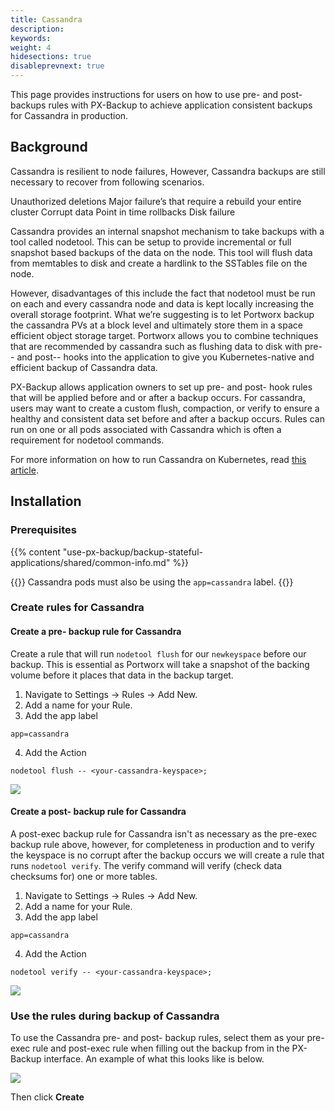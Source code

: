 ```yaml
---
title: Cassandra
description: 
keywords: 
weight: 4
hidesections: true
disableprevnext: true
---
```


This page provides instructions for users on how to use pre- and post- backups rules with PX-Backup to achieve application consistent backups for Cassandra in production.

## Background

Cassandra is resilient to node failures, However, Cassandra backups are still necessary to recover from following scenarios.

Unauthorized deletions
Major failure’s that require a rebuild your entire cluster
Corrupt data
Point in time rollbacks
Disk failure

Cassandra provides an internal snapshot mechanism to take backups with a tool called nodetool. This can be setup to provide incremental or full snapshot based backups of the data on the node. This tool will flush data from memtables to disk and create a hardlink to the SSTables file on the node.

However, disadvantages of this include the fact that nodetool must be run on each and every cassandra node and data is kept locally increasing the overall storage footprint. What we’re suggesting is to let Portworx backup the cassandra PVs at a block level and ultimately store them in a space efficient object storage target. Portworx allows you to combine techniques that are recommended by cassandra such as flushing data to disk with pre-- and post-- hooks into the application to give you Kubernetes-native and efficient backup of Cassandra data.

PX-Backup allows application owners to set up pre- and post- hook rules that will be applied before and or after a backup occurs. For cassandra, users may want to create a custom flush, compaction, or verify to ensure a healthy and consistent data set before and after a backup occurs. Rules can run on one or all pods associated with Cassandra which is often a requirement for nodetool commands. 

For more information on how to run Cassandra on Kubernetes, read [this article][1].

## Installation

### Prerequisites

{{% content "use-px-backup/backup-stateful-applications/shared/common-info.md" %}}

{{<info>}}
Cassandra pods must also be using the `app=cassandra` label.
{{</info>}}

### Create rules for Cassandra

#### Create a pre- backup rule for Cassandra

Create a rule that will run `nodetool flush` for our `newkeyspace` before our backup. This is essential as Portworx will take a snapshot of the backing volume before it places that data in the backup target.

1. Navigate to Settings → Rules → Add New.
2. Add a name for your Rule.
3. Add the app label

`app=cassandra`

4. Add the Action

`nodetool flush -- <your-cassandra-keyspace>;`

 ![](/img/cassandra-pre-rule.png)

#### Create a post- backup rule for Cassandra

A post-exec backup rule for Cassandra isn't as necessary as the pre-exec backup rule above, however, for completeness in production and to verify the keyspace is no corrupt after the backup occurs we will create a rule that runs `nodetool verify`. The verify command will verify (check data checksums for) one or more tables.

1. Navigate to Settings → Rules → Add New.
2. Add a name for your Rule.
3. Add the app label

`app=cassandra`

4. Add the Action

`nodetool verify -- <your-cassandra-keyspace>;`

 ![](/img/cassandra-post-rule.png)

### Use the rules during backup of Cassandra

To use the Cassandra pre- and post- backup rules, select them as your pre-exec rule and post-exec rule when filling out the backup from in the PX-Backup interface. An example of what this looks like is below.

 ![](/img/cassandra-use-rules.png)

 Then click **Create**

[1]: https://docs.portworx.com/portworx-install-with-kubernetes/application-install-with-kubernetes/cassandra/ "cassandra application install"
